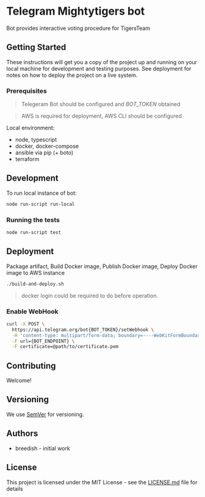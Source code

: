# Telegram Mightytigers bot

Bot provides interactive voting procedure for TigersTeam  

## Getting Started

These instructions will get you a copy of the project up and running on your local machine for development and testing purposes. See deployment for notes on how to deploy the project on a live system.

### Prerequisites

> Telegeram Bot should be configured and *BOT_TOKEN* obtained

> AWS is required for deployment, AWS CLI should be configured

Local environment:

- node, typescript
- docker, docker-compose
- ansible via pip (+ boto)
- terraform

## Development

To run local instance of bot:
```bash
node run-script run-local
```

### Running the tests

```bash
node run-script test
```

## Deployment

Package artifact, Build Docker image, Publish Docker image, Deploy Docker image to AWS instance

```bash
./build-and-deploy.sh
```

> docker login could be required to do before operation.

### Enable WebHook

```bash
curl -X POST \
  https://api.telegram.org/bot{BOT_TOKEN}/setWebhook \
  -H 'content-type: multipart/form-data; boundary=----WebKitFormBoundary7MA4YWxkTrZu0gW' \
  -F url={BOT_ENDPOINT} \
  -F certificate=@path/to/certificate.pem
```

## Contributing

Welcome!

## Versioning

We use [SemVer](http://semver.org/) for versioning.

## Authors

- breedish - initial work

## License

This project is licensed under the MIT License - see the [LICENSE.md](LICENSE.md) file for details